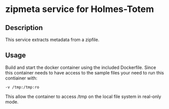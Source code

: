 # zipmeta service for Holmes-Totem

## Description

This service extracts metadata from a zipfile.

## Usage

Build and start the docker container using the included Dockerfile.
Since this container needs to have access to the sample files your
need to run this contiainer with:

`-v /tmp:/tmp:ro`

This allow the container to access /tmp on the local file system in
real-only mode.

